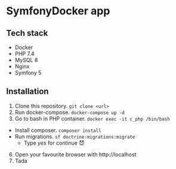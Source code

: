 # SymfonyDocker app

## Tech stack
- Docker 
- PHP 7.4
- MySQL 8
- Nginx
- Symfony 5

## Installation

1. Clone this repository. `git clone <url>`
2. Run docker-compose. `docker-compose up -d`
3. Go to bash in PHP container. `docker exec -it c_php /bin/bash`
- Install composer.  `composer install`
- Run migrations. `sf doctrine:migrations:migrate`
  - Type *yes* for continue 😈
6. Open your favourite browser with http://localhost
7. Tada